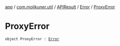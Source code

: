 [app](../../../index.md) / [com.molikuner.util](../../index.md) / [APIResult](../index.md) / [Error](index.md) / [ProxyError](./-proxy-error.md)

# ProxyError

`object ProxyError : `[`Error`](index.md)